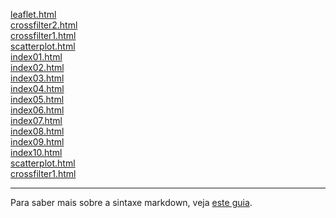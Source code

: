 
[leaflet.html](d3_leaflet/index.html)<br>
[crossfilter2.html](d3_crossfilter_2/index.html)<br>
[crossfilter1.html](d3_crossfilter/index.html)<br>
[scatterplot.html](d3_update/scatterplot.html)<br>
[index01.html](basic/index01.html)<br>
[index02.html](basic/index02.html)<br>
[index03.html](basic/index03.html)<br>
[index04.html](basic/index04.html)<br>
[index05.html](basic/index05.html)<br>
[index06.html](basic/index06.html)<br>
[index07.html](basic/index07.html)<br>
[index08.html](basic/index08.html)<br>
[index09.html](basic/index09.html)<br>
[index10.html](basic/index10.html)<br>
[scatterplot.html](d3_update/scatterplot.html)<br>
[crossfilter1.html](d3_crossfilter/index.html)<br>

---

Para saber mais sobre a sintaxe markdown, veja [este guia](https://guides.github.com/features/mastering-markdown/).
